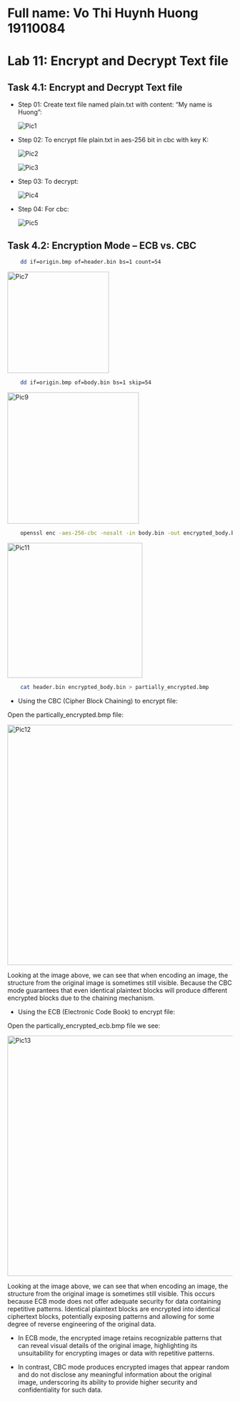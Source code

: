 # Full name: Vo Thi Huynh Huong 19110084

# Lab 11: Encrypt and Decrypt Text file

## Task 4.1:  Encrypt and Decrypt Text file

- Step 01: Create text file named plain.txt with content: “My name is Huong”:

  ![Pic1](https://github.com/user-attachments/assets/b41f0d9d-50f5-414f-803f-60e15d4ff839)

- Step 02: To encrypt file plain.txt in aes-256 bit in cbc with key K:

  ![Pic2](https://github.com/user-attachments/assets/248a36a6-697f-4ebb-abe0-95b68240a7f4)
  
  ![Pic3](https://github.com/user-attachments/assets/58ff5075-8882-462e-b7c4-2cccaeba32fa)

- Step 03: To decrypt:

  ![Pic4](https://github.com/user-attachments/assets/e450297e-e9aa-4c03-a973-1d6fccf2c519)

- Step 04: For cbc:

  ![Pic5](https://github.com/user-attachments/assets/cef59ad6-e486-48ef-a196-48b28ae50fc6)

## Task 4.2:  Encryption Mode – ECB vs. CBC

```sh
    dd if=origin.bmp of=header.bin bs=1 count=54
 ```

  <img width="227" alt="Pic7" src="https://github.com/user-attachments/assets/ad580db9-226c-40f8-9cdd-8ce1201d8886">

```sh
    dd if=origin.bmp of=body.bin bs=1 skip=54
 ```

<img width="294" alt="Pic9" src="https://github.com/user-attachments/assets/d1631802-51b4-42c9-8a82-b955ed2e7537">

```sh
    openssl enc -aes-256-cbc -nosalt -in body.bin -out encrypted_body.bin -K [KEY] -iv [IV]
 ```

<img width="302" alt="Pic11" src="https://github.com/user-attachments/assets/c05ad747-680e-4bb2-b78c-299a5dbaf9cc">

```sh
    cat header.bin encrypted_body.bin > partially_encrypted.bmp
 ```
- Using the CBC (Cipher Block Chaining) to encrypt file:

Open the partically_encrypted.bmp file:

<img width="538" alt="Pic12" src="https://github.com/user-attachments/assets/1270a501-33fe-431a-ac07-4aa544ebddfc">

Looking at the image above, we can see that when encoding an image, the structure from the original image is sometimes still visible. Because the CBC mode guarantees that even identical plaintext blocks will produce different encrypted blocks due to the chaining mechanism.

- Using the ECB (Electronic Code Book) to encrypt file:

 Open the partically_encrypted_ecb.bmp file we see:
 
 <img width="538" alt="Pic13" src="https://github.com/user-attachments/assets/cf08a1c8-719a-46f6-b5f0-f77739c32ebb">

 Looking at the image above, we can see that when encoding an image, the structure from the original image is sometimes still visible. This occurs because ECB mode does not 
 offer adequate security for data containing repetitive patterns. Identical plaintext blocks are encrypted into identical ciphertext blocks, potentially exposing patterns 
 and allowing for some degree of reverse engineering of the original data.

+ In ECB mode, the encrypted image retains recognizable patterns that can reveal visual details of the original image, highlighting its unsuitability for encrypting images or data with repetitive patterns.

+ In contrast, CBC mode produces encrypted images that appear random and do not disclose any meaningful information about the original image, underscoring its ability to provide higher security and confidentiality for such data.
